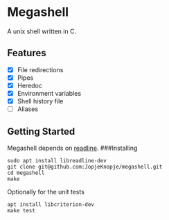 # Megashell
A unix shell written in C.

## Features
- [x] File redirections
- [x] Pipes
- [x] Heredoc
- [x] Environment variables
- [x] Shell history file
- [ ] Aliases

## Getting Started
Megashell depends on [readline](https://tiswww.case.edu/php/chet/readline/rltop.html).
###Installing
```
sudo apt install libreadline-dev
git clone git@github.com:JopjeKnopje/megashell.git
cd megashell
make
```

Optionally for the unit tests
```
apt install libcriterion-dev
make test
```
